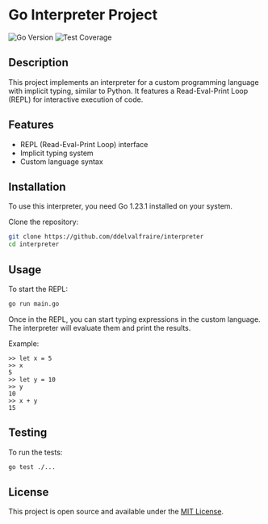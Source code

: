 # Go Interpreter Project

![Go Version](https://img.shields.io/badge/Go-1.23.1-blue.svg)
![Test Coverage](https://img.shields.io/badge/Coverage-72%25-yellowgreen.svg)

## Description
This project implements an interpreter for a custom programming language with implicit typing, similar to Python. It features a Read-Eval-Print Loop (REPL) for interactive execution of code.

## Features
- REPL (Read-Eval-Print Loop) interface
- Implicit typing system
- Custom language syntax

## Installation
To use this interpreter, you need Go 1.23.1 installed on your system.

Clone the repository:
```bash
git clone https://github.com/ddelvalfraire/interpreter
cd interpreter
```

## Usage
To start the REPL:
```bash
go run main.go
```

Once in the REPL, you can start typing expressions in the custom language. The interpreter will evaluate them and print the results.

Example:
```
>> let x = 5
>> x
5
>> let y = 10
>> y
10
>> x + y
15
```

## Testing
To run the tests:
```bash
go test ./...
```

## License
This project is open source and available under the [MIT License](https://opensource.org/licenses/MIT).
